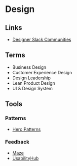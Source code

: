 # Design

<!--
https://cycode.com
https://www.commandbar.com/
https://stepsize.com/
https://twingate.com/
https://henkiz.twingate.com/networks
https://zitadel.com/
https://personizely.net/

https://beta.openai.com/onboarding?next=%2Foverview -> Reproduce register

https://infrahq.com/
https://double.cloud/
https://app.bitrise.io/users/sign_up
https://linear.app/
https://spacelift.io/
https://braydoncoyer.dev/
https://appandflow.com/
https://dashboard.scrapingrobot.com/sign-up

https://rechain.co/

https://trilon.io/
https://app.gitbook.com/
https://raycast.com/
https://123d.one/

https://liveblocks.io/
https://liveblocks.io/docs

https://cosmos.network/
https://scale.com/
https://app.subsquid.io/aquarium/centrifuge-firesquid
https://zapper.fi/
https://wallet.keplr.app/
https://hellonext.co/
https://changer.io/
https://showwcase.com/
https://bandprotocol.com/
https://oasis.app/25977#Overview
https://metafy.gg/
https://miro.com/

https://circle.so/
https://try-stand.com/sign-up/
https://thefutur.com/
https://himalayas.app/
https://tidio.com/
https://hellolanding.com/
https://climb.care/
https://stint.co/
https://highnoteplatform.com/
https://figurehr.com/
https://coastpay.com/
https://oku.club/
https://signup.corellium.com/
https://capsulecrm.com/
https://launchdarkly.com/
https://unit.co/
https://ornikar.com/
https://replay.io/
https://avenue.so/
https://railz.ai/
https://attio.com/
https://saas-ui.dev/

https://connect.stripe.com/oauth/v2/authorize?response_type=code&client_id=ca_Lb8HJoZmN3mBjMEbmHrjh5lkrSLSr1FW&scope=read_write

login

https://cal.com/signup
https://app.s.unit.sh/signup
https://signup.corellium.com/
https://www.tidio.com/panel/register
-->

## Links

- [Designer Slack Communities](https://designerslack.community/)

## Terms

- Business Design
- Customer Experience Design
- Design Leadership
- Lean Product Design
- UI & Design System

## Tools

### Patterns

- [Hero Patterns](https://heropatterns.com)

### Feedback

- [Maze](https://maze.co/)
- [UsabilityHub](https://usabilityhub.com)
